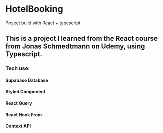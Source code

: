 # HotelBooking
Project build with React + typescript
## This is a project I learned from the React course from Jonas Schmedtmann on Udemy, using Typescript.
### Tech use: 

#### Supabase Database
#### Styled Component
#### React Query
#### React Hook From
#### Context API
